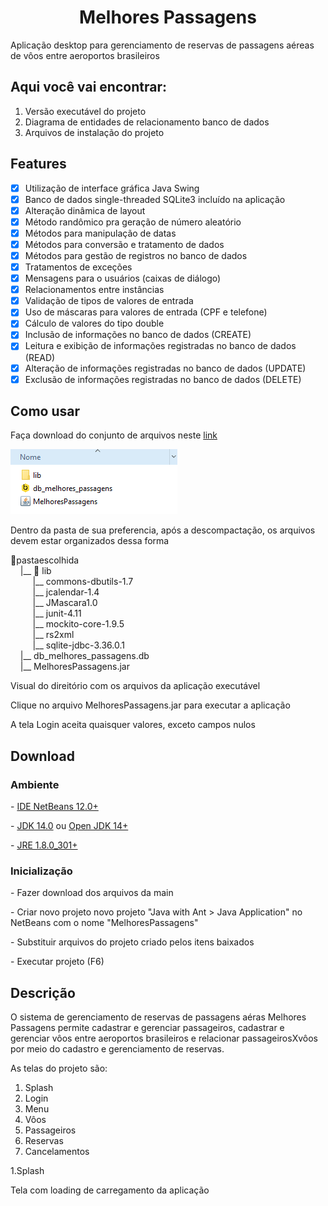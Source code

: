 <h1 align="center">Melhores Passagens</h1>

<p>Aplicação desktop para gerenciamento de reservas de passagens aéreas de vôos entre aeroportos brasileiros</p>

## Aqui você vai encontrar:

1. Versão executável do projeto
2. Diagrama de entidades de relacionamento banco de dados
3. Arquivos de instalação do projeto

## Features

- [X] Utilização de interface gráfica Java Swing
- [X] Banco de dados single-threaded SQLite3 incluído na aplicação
- [X] Alteração dinâmica de layout
- [X] Método randômico pra geração de número aleatório
- [X] Métodos para manipulação de datas
- [X] Métodos para conversão e tratamento de dados
- [X] Métodos para gestão de registros no banco de dados
- [X] Tratamentos de exceções
- [X] Mensagens para o usuários (caixas de diálogo)
- [X] Relacionamentos entre instâncias
- [X] Validação de tipos de valores de entrada
- [X] Uso de máscaras para valores de entrada (CPF e telefone)
- [X] Cálculo de valores do tipo double
- [X] Inclusão de informações no banco de dados (CREATE)
- [X] Leitura e exibição de informações registradas no banco de dados (READ)
- [X] Alteração de informações registradas no banco de dados (UPDATE)
- [X] Exclusão de informações registradas no banco de dados (DELETE)

## Como usar

<p>Faça download do conjunto de arquivos neste <a href="https://github.com/crisdamacena/java_swing_melhores_passagens/tree/Release_v1">link</a></p>
<img alt="Visual diretório" src="diretorio.PNG" />
<p>Dentro da pasta de sua preferencia, após a descompactação, os arquivos devem estar organizados dessa forma</p>

📁pastaescolhida<br>
&nbsp;&nbsp;&nbsp;&nbsp;|__ 📁 lib<br>
&nbsp;&nbsp;&nbsp;&nbsp;&nbsp;&nbsp;&nbsp;&nbsp;&nbsp;|__ commons-dbutils-1.7<br>
&nbsp;&nbsp;&nbsp;&nbsp;&nbsp;&nbsp;&nbsp;&nbsp;&nbsp;|__ jcalendar-1.4<br>
&nbsp;&nbsp;&nbsp;&nbsp;&nbsp;&nbsp;&nbsp;&nbsp;&nbsp;|__ JMascara1.0<br>
&nbsp;&nbsp;&nbsp;&nbsp;&nbsp;&nbsp;&nbsp;&nbsp;&nbsp;|__ junit-4.11<br>
&nbsp;&nbsp;&nbsp;&nbsp;&nbsp;&nbsp;&nbsp;&nbsp;&nbsp;|__ mockito-core-1.9.5<br>
&nbsp;&nbsp;&nbsp;&nbsp;&nbsp;&nbsp;&nbsp;&nbsp;&nbsp;|__ rs2xml<br>
&nbsp;&nbsp;&nbsp;&nbsp;&nbsp;&nbsp;&nbsp;&nbsp;&nbsp;|__ sqlite-jdbc-3.36.0.1<br>
&nbsp;&nbsp;&nbsp;&nbsp;|__ db_melhores_passagens.db<br>
&nbsp;&nbsp;&nbsp;&nbsp;|__ MelhoresPassagens.jar<br>

<p>Visual do direitório com os arquivos da aplicação executável</p>
<p>Clique no arquivo MelhoresPassagens.jar para executar a aplicação</p>
<p>A tela Login aceita quaisquer valores, exceto campos nulos</p>

## Download

### Ambiente

<p>- <a href="https://netbeans.apache.org/download/nb120/nb120.html">IDE NetBeans 12.0+</a></p>
<p>- <a href="https://www.oracle.com/java/technologies/javase/jdk14-archive-downloads.html">JDK 14.0</a> ou <a href="https://jdk.java.net/java-se-ri/14">Open JDK 14+</a></p>
<p>- <a href="https://www.java.com/en/download/manual.jsp">JRE 1.8.0_301+</a></p>

### Inicialização

<p>- Fazer download dos arquivos da main</p>
<p>- Criar novo projeto novo projeto "Java with Ant > Java Application" no NetBeans com o nome "MelhoresPassagens"</p>
<p>- Substituir arquivos do projeto criado pelos itens baixados</p>
<p>- Executar projeto (F6)</p>

## Descrição

<p>O sistema de gerenciamento de reservas de passagens aéras Melhores Passagens permite cadastrar e gerenciar passageiros, cadastrar e gerenciar vôos entre aeroportos brasileiros e relacionar passageirosXvôos por meio do cadastro e gerenciamento de reservas.</p>

<p>As telas do projeto são:</p>

1. Splash
2. Login
3. Menu
4. Vôos
5. Passageiros
6. Reservas
7. Cancelamentos

1.Splash
<p>Tela com loading de carregamento da aplicação</p>
